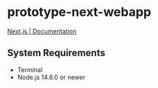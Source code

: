 # prototype-next-webapp

[Next.js | Documentation](https://nextjs.org/docs)
## System Requirements 
- Terminal
- Node.js 14.6.0 or newer

